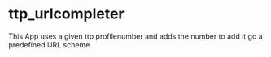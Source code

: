 # ttp_urlcompleter

This App uses a given ttp profilenumber and adds the number to add it go a predefined URL scheme.
